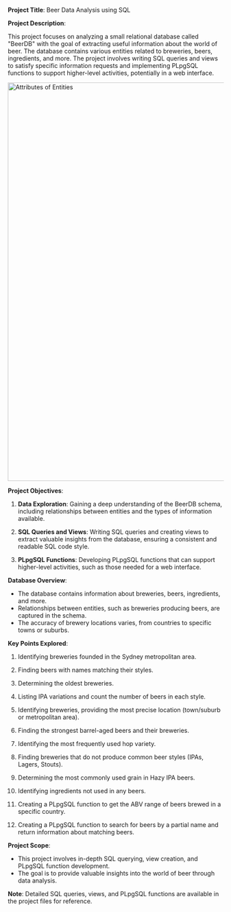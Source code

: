 **Project Title**: Beer Data Analysis using SQL

**Project Description**:

This project focuses on analyzing a small relational database called "BeerDB" with the goal of extracting useful information about the world of beer. The database contains various entities related to breweries, beers, ingredients, and more. The project involves writing SQL queries and views to satisfy specific information requests and implementing PLpgSQL functions to support higher-level activities, potentially in a web interface.

<img width="929" alt="Attributes of Entities" src="https://github.com/azpz30/Beer-Data-Analysis/assets/76789643/943f9b54-0644-4915-bf26-d9586e72f408">


**Project Objectives**:

1. **Data Exploration**: Gaining a deep understanding of the BeerDB schema, including relationships between entities and the types of information available.

2. **SQL Queries and Views**: Writing SQL queries and creating views to extract valuable insights from the database, ensuring a consistent and readable SQL code style.

3. **PLpgSQL Functions**: Developing PLpgSQL functions that can support higher-level activities, such as those needed for a web interface.

**Database Overview**:
- The database contains information about breweries, beers, ingredients, and more.
- Relationships between entities, such as breweries producing beers, are captured in the schema.
- The accuracy of brewery locations varies, from countries to specific towns or suburbs.

**Key Points Explored**:
1. Identifying breweries founded in the Sydney metropolitan area.

2. Finding beers with names matching their styles.

3. Determining the oldest breweries.

4. Listing IPA variations and count the number of beers in each style.

5. Identifying breweries, providing the most precise location (town/suburb or metropolitan area).

6. Finding the strongest barrel-aged beers and their breweries.

7. Identifying the most frequently used hop variety.

8. Finding breweries that do not produce common beer styles (IPAs, Lagers, Stouts).

9. Determining the most commonly used grain in Hazy IPA beers.

10. Identifying ingredients not used in any beers.

11. Creating a PLpgSQL function to get the ABV range of beers brewed in a specific country.

12. Creating a PLpgSQL function to search for beers by a partial name and return information about matching beers.

**Project Scope**:
- This project involves in-depth SQL querying, view creation, and PLpgSQL function development.
- The goal is to provide valuable insights into the world of beer through data analysis.

**Note**: Detailed SQL queries, views, and PLpgSQL functions are available in the project files for reference.
